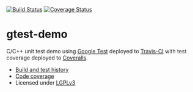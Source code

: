
[![Build Status](https://travis-ci.org/rbast/gtest-demo.svg?branch=master)](https://travis-ci.org/rbast/gtest-demo/builds) [![Coverage Status](https://coveralls.io/repos/rbast/gtest-demo/badge.png?branch=master)](https://coveralls.io/r/rbast/gtest-demo?branch=master)

gtest-demo
==========

C/C++ unit test demo using [Google Test](https://code.google.com/p/googletest) deployed to
[Travis-CI](https://travis-ci.org/rbast/gtest-demo/builds) with test coverage
deployed to [Coveralls](https://coveralls.io/r/rbast/gtest-demo).

- [Build and test history](https://travis-ci.org/rbast/gtest-demo/builds)
- [Code coverage](https://coveralls.io/r/rbast/gtest-demo)
- Licensed under [LGPLv3](../master/LICENSE)
